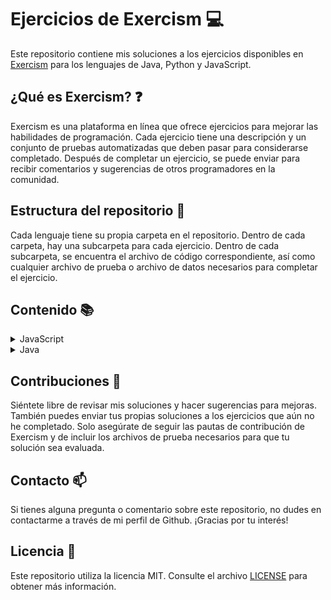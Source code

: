 # Ejercicios de Exercism :computer:

Este repositorio contiene mis soluciones a los ejercicios disponibles en [Exercism](https://exercism.org) para los lenguajes de Java, Python y JavaScript.

## ¿Qué es Exercism? :question:

Exercism es una plataforma en línea que ofrece ejercicios para mejorar las habilidades de programación. Cada ejercicio tiene una descripción y un conjunto de pruebas automatizadas que deben pasar para considerarse completado. Después de completar un ejercicio, se puede enviar para recibir comentarios y sugerencias de otros programadores en la comunidad.

## Estructura del repositorio :file_folder:

Cada lenguaje tiene su propia carpeta en el repositorio. Dentro de cada carpeta, hay una subcarpeta para cada ejercicio. Dentro de cada subcarpeta, se encuentra el archivo de código correspondiente, así como cualquier archivo de prueba o archivo de datos necesarios para completar el ejercicio.

## Contenido :books:

<details>
  <summary>JavaScript</summary>
  <ul>
    <details>
      <summary>Easy</summary>
      <ol type="1">
        <li><a href="js/src/easy/ex-001.js">Hello World</a></li>
        <li><a href="js/src/easy/ex-002.js">Lucian's Luscious Lasagna</a></li>
        <li><a href="js/src/easy/ex-003.js">Annalyn's Infiltration</a></li>
        <li><a href="js/src/easy/ex-004.js">Freelancer Rates</a></li>
        <li><a href="js/src/easy/ex-005.js">Poetry Club Door Policy</a></li>
        <li><a href="js/src/easy/ex-006.js">Elyses Enchantments</a></li>
        <li><a href="js/src/easy/ex-007.js">Vehicle Purchase</a></li>
        <li><a href="js/src/easy/ex-008.js">Bird Watcher</a></li>
        <li><a href="js/src/easy/ex-009.js">Mixed Juices</a></li>
        <li><a href="js/src/easy/ex-010.js">Gigasecond</a></li>
        <li><a href="js/src/easy/ex-011.js">Raindrops</a></li>
        <li><a href="js/src/easy/ex-012.js">Leap</a></li>
        <li><a href="js/src/easy/ex-013.js">Darts</a></li>
        <li><a href="js/src/easy/ex-014.js">Anagram</a></li>
        <li><a href="js/src/easy/ex-015.js">Diffie-Hellman</a></li>
        <li><a href="js/src/easy/ex-016.js">Matching Brackets</a></li>
        <li><a href="js/src/easy/ex-017.js">Roman Numerals</a></li>
        <li><a href="js/src/easy/ex-018.js">Rotational Cipher</a></li>
        <li><a href="js/src/easy/ex-019.js">Armstrong Numbers</a></li>
        <li><a href="js/src/easy/ex-020.js">D&D Character</a></li>
        <li><a href="js/src/easy/ex-021.js">Run-Length Encoding</a></li>
        <li><a href="js/src/easy/ex-022.js">Protein Translation</a></li>
      </ol>
    </details>
    <details>
      <summary>Medium</summary>
      <ol type="1">
        <li><a href="js/src/medium/ex-001.js">Nth Prime</a></li>
        <li><a href="js/src/medium/ex-002.js">Sieve</a></li>
        <li><a href="js/src/medium/ex-003.js">Twelve Days</a></li>
        <li><a href="js/src/medium/ex-004.js">Prime Factors</a></li>
        <li><a href="js/src/medium/ex-005.js">Flatten Array</a></li>
        <li><a href="js/src/medium/ex-006.js">Pascal's Triangle</a></li>
        <li><a href="js/src/medium/ex-007.js">Square Root</a></li>
        <li><a href="js/src/medium/ex-008.js">Diamond</a></li>
      </ol>
    </details>
    <details>
      <summary>Hard</summary>
    </details>
  </ul>
</details>
<details>
  <summary>Java</summary>
  <ul>
    <details>
      <summary>Easy</summary>
      <ol type="1">
        <li><a href="java/src/main/java/easy/Greeter.java">Hello World</a></li>
        <li><a href="java/src/main/java/easy/Lasagna.java">Cook your lasagna</a></li>
        <li><a href="java/src/main/java/easy/LogLevels.java">Log Levels</a></li>
        <li><a href="java/src/main/java/easy/Twofer.java">Two Fer</a></li>
        <li><a href="java/src/main/java/easy/ReverseString.java">Reverse String</a></li>
        <li><a href="java/src/main/java/easy/MicroBlog.java">Micro Blog</a></li>
        <li><a href="java/src/main/java/easy/ArmstrongNumbers.java">Armstrong Numbers</a></li>
        <li><a href="java/src/main/java/easy/SqueakyClean.java">Squeaky Clean</a></li>
        <li><a href="java/src/main/java/easy/Hamming.java">Hamming</a></li>
        <li><a href="java/src/main/java/easy/DifferenceOfSquaresCalculator.java">Difference of Squares</a></li>
        <li><a href="java/src/main/java/easy/AnnalynsInfiltration.java">Annalyn's Infiltration</a></li>
        <li><a href="java/src/main/java/easy/Leap.java">Leap</a></li>
        <li><a href="java/src/main/java/easy/PangramChecker.java">Pangram</a></li>
        <li><a href="java/src/main/java/easy/Acronym.java">Acronym</a></li>
        <li><a href="java/src/main/java/easy/Blackjack.java">Play Your Cards!</a></li>
        <li><a href="java/src/main/java/easy/ResistorColor.java">Resistor Color</a></li>
        <li><a href="java/src/main/java/easy/ResistorColorDuo.java">Resistor Color Duo</a></li>
        <li><a href="java/src/main/java/easy/BirdWatcher.java">Bird Watcher</a></li>
        <li><a href="java/src/main/java/easy/NaturalNumber.java">Perfect Numbers</a></li>
        <li><a href="java/src/main/java/easy/CarsAssemble.java">Cars, Assemble!</a></li>
        <li><a href="java/src/main/java/easy/Scrabble.java">Scrabble Score</a></li>
        <li><a href="java/src/main/java/easy/Grains.java">Grains</a></li>
        <li><a href="java/src/main/java/easy/Gigasecond.java">Gigasecond</a></li>
        <li><a href="java/src/main/java/easy/SpaceAge.java">Space Age</a></li>
        <li><a href="java/src/main/java/easy/RaindropConverter.java">Raindrops</a></li>
        <li><a href="java/src/main/java/easy/LanguageList.java">Karl's Languages</a></li>
        <li><a href="java/src/main/java/easy/SalaryCalculator.java">Salary Calculator</a></li>
        <li><a href="java/src/main/java/easy/HighScores.java">High Scores</a></li>
        <li><a href="java/src/main/java/easy/Darts.java">Darts</a></li>
        <li><a href="java/src/main/java/easy/ElonsToyCar.java">Elon's Toy Car</a></li>
        <li><a href="java/src/main/java/easy/Say.java">Say</a></li>
        <li><a href="java/src/main/java/easy/NeedForSpeed.java">Need for Speed</a></li>
        <li><a href="java/src/main/java/easy/FootballMatchReports.java">Football Match Reports</a></li>
      </ol>
    </details>
    <details>
      <summary>Medium</summary>
      <ol type="1">
        <li><a href="java/src/main/java/medium/IsogramChecker.java">Isogram</a></li>
        <li><a href="java/src/main/java/medium/PrimeCalculator.java">Nth Prime</a></li>
        <li><a href="java/src/main/java/medium/BracketChecker.java">Matching Brackets</a></li>
        <li><a href="java/src/main/java/medium/Triangle.java">Triangle</a></li>
        <li><a href="java/src/main/java/medium/Anagram.java">Anagram</a></li>
        <li><a href="java/src/main/java/medium/LuhnValidator.java">Luhn</a></li>
        <li><a href="java/src/main/java/medium/TwelveDays.java">Twelve Days</a></li>
        <li><a href="java/src/main/java/medium/WordProblemSolver.java">Wordy</a></li>
        <li><a href="java/src/main/java/medium/RelationshipComputer.java">Sublist</a></li>
        <li><a href="java/src/main/java/medium/Flattener.java">Flatten Array</a></li>
        <li><a href="java/src/main/java/medium/WordCount.java">Word Count</a></li>
      </ol>
    </details>
    <details>
      <summary>Hard</summary>
    </details>
  </ul>
</details>


## Contribuciones :handshake:

Siéntete libre de revisar mis soluciones y hacer sugerencias para mejoras. También puedes enviar tus propias soluciones a los ejercicios que aún no he completado. Solo asegúrate de seguir las pautas de contribución de Exercism y de incluir los archivos de prueba necesarios para que tu solución sea evaluada.

## Contacto :mailbox:

Si tienes alguna pregunta o comentario sobre este repositorio, no dudes en contactarme a través de mi perfil de Github. ¡Gracias por tu interés!

## Licencia :page_facing_up:

Este repositorio utiliza la licencia MIT. Consulte el archivo [LICENSE](LICENSE) para obtener más información.